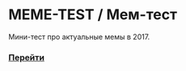 # MEME-TEST / Мем-тест
Мини-тест про актуальные мемы в 2017. 

### [Перейти](https://faynco.github.io/quiz/)
